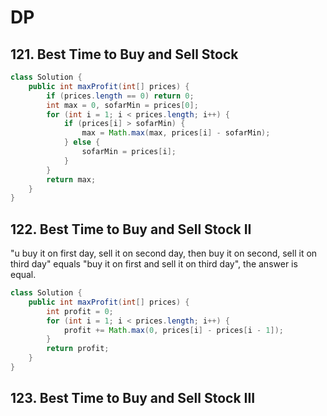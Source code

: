 # DP

## 121. Best Time to Buy and Sell Stock

```java
class Solution {
    public int maxProfit(int[] prices) {
        if (prices.length == 0) return 0;
        int max = 0, sofarMin = prices[0];
        for (int i = 1; i < prices.length; i++) {
            if (prices[i] > sofarMin) {
                max = Math.max(max, prices[i] - sofarMin);
            } else {
                sofarMin = prices[i];
            }
        }
        return max;
    }
}
```

## 122. Best Time to Buy and Sell Stock II

"u buy it on first day, sell it on second day, then buy it on second, sell it on third day" equals "buy it on first and sell it on third day", the answer is equal.

```java
class Solution {
    public int maxProfit(int[] prices) {
        int profit = 0;
        for (int i = 1; i < prices.length; i++) {
            profit += Math.max(0, prices[i] - prices[i - 1]);
        }
        return profit;
    }
}
```

## 123. Best Time to Buy and Sell Stock III

